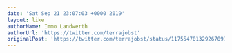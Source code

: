 ```yaml
---
date: 'Sat Sep 21 23:07:03 +0000 2019'
layout: like
authorName: Immo Landwerth
authorUrl: 'https://twitter.com/terrajobst'
originalPost: 'https://twitter.com/terrajobst/status/1175547013292670976'
---
```

